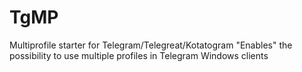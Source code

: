 # TgMP
Multiprofile starter for Telegram/Telegreat/Kotatogram
"Enables" the possibility to use multiple profiles in Telegram Windows clients

